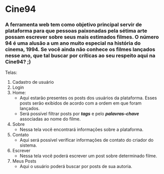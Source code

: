 # Cine94

### A ferramenta web tem como objetivo principal servir de plataforma para que pessoas paixonadas pela sétima arte possam escrever sobre seus mais estimados filmes. O número 94 é uma alusão a um ano muito especial na história do cinema, 1994. Se você ainda não conhece os filmes lançados nesse ano, que tal buscar por críticas ao seu respeito aqui na Cine94? ;)

Telas:

1. Cadastro de usuário
2. Login
3. Home:
   - Aqui estarão presentes os posts dos usuários da plataforma. Esses posts serão exibidos de acordo com a ordem em que foram lançados.
   - Será possível filtrar posts por **_tags_** e pelo **_palavras-chave_** associadas ao nome do filme.
4. Sobre
   - Nessa tela você encontrará informações sobre a plataforma.
5. Contato
   - Aqui será possível verificar informações de contato do criador do sistema.
6. Escrever
   - Nessa tela você poderá escrever um post sobre determinado filme.
7. Meus Posts
   - Aqui o usuário poderá buscar por posts de sua autoria.
